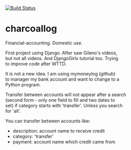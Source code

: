 [![Build Status](https://www.travis-ci.org/hpfn/charcoallog.svg?branch=master)](https://www.travis-ci.org/hpfn/charcoallog)


# charcoallog
Financial-accounting. Domestic use.

First project using Django. After saw Gileno's videos,<br>
but not all videos. And DjangoGirls tutorial too. Trying<br>
to improve code after WTTD.

It is not a new idea. I am using mymoneylog (github)<br>
to manager my bank account and want to change to a <br>
Python program.

Transfer between accounts will not appear after a search<br>
(second form - only one field to fill and two dates to<br>
set) if category starts with 'transfer'. Unless you search<br>
for 'all'.

You can transfer between accounts like:  

 - description: account name to receive credit
 - category: 'transfer'
 - payment: account name which credit came from
 



